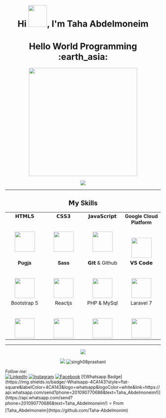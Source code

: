 
<div>
 <h1 align="center">Hi <img src="https://i.pinimg.com/originals/28/02/00/28020003d4a493c78d8202ba6c35f179.gif" width="60px" height="70px">, I'm Taha Abdelmoneim </h1>
 <h1 align= "center"><b>Hello World Programming :earth_asia:</b></h1>
 <p align ="center">
<img src="https://camo.githubusercontent.com/3b7c592ede97b6138ffd4b1cc1541c2f3b11fd39/687474703a2f2f33312e6d656469612e74756d626c722e636f6d2f31376665613932306666333665663466356238373764353231366137616164392f74756d626c725f6d6f39786a65387a5a34317163626975666f315f313238302e676966" height="350px" width ="350px">
</p>
</div>
<p align ="center">
<img src="https://github-readme-stats.vercel.app/api?username=singh08prashant&show_icons=true&title_color=00ffff&text_color=33ff33&bg_color=333333&icon_color=ffff4d")
</p>



---


<center>   <h2 align ="center"> 𝗠𝘆 Skills </h2> </center>

<table align ="center">
  <tbody>
    <tr valign="top">
      <td width="25%" align="center">
        <span>𝗛𝗧𝗠𝗟𝟱</span><br><br><br>
        <img height="65px" src="https://cdn.svgporn.com/logos/html-5.svg">
      </td>
      <td width="25%" align="center">
        <span>𝗖𝗦𝗦𝟯</span><br><br><br>
        <img height="65px" src="https://cdn.svgporn.com/logos/css-3.svg">
      </td>
      <td width="25%" align="center">
        <span>𝗝𝗮𝘃𝗮𝗦𝗰𝗿𝗶𝗽𝘁</span><br><br><br>
        <img height="65px" src="https://cdn.svgporn.com/logos/javascript.svg">
      </td>
      <td width="25%" align="center">
        <span> <b>Google Cloud Platform</b></span><br><br><br>
        <img height="65px" src="https://download.logo.wine/logo/Google_Cloud_Platform/Google_Cloud_Platform-Logo.wine.png">
      </td>
    </tr>
    <tr valign="top">
      <td width="25%" align="center">
         <span><b>Pugjs</b></span><br><br><br>
        <img height="64px" src="https://cdn.freebiesupply.com/logos/large/2x/pug-logo-png-transparent.png">
      </td>
      <td width="25%" align="center">
        <span><b>Sass</b></span><br><br><br>
        <img height="64px" src="https://www.pngkit.com/png/detail/377-3771972_sass.png">
      </td>
      <td width="25%" align="center">
        <span>𝗚𝗶𝘁 & Github</span><br><br><br>
        <img height="64px" src="https://cdn.svgporn.com/logos/git-icon.svg">
      </td>
      <td width="25%" align="center">
        <span>𝗩𝗦 𝗖𝗼𝗱𝗲</span><br><br><br>
        <img height="64px" src="https://cdn.svgporn.com/logos/visual-studio-code.svg">
      </td>
    </tr>
    <tr>
      <td width="25%" align="center">
        <span>Bootstrap 5</span><br><br><br>
        <img height="64px" src="https://www.brcline.com/wp-content/uploads/2016/01/bootstrap-logo.png">
      </td>
      <td width="25%" align="center">
        <span>Reactjs</span><br><br><br>
        <img height="64px" src="https://brandslogos.com/wp-content/uploads/thumbs/react-logo-vector-1.svg">
      </td>
      <td width="25%" align="center">
        <span>PHP & MySql</span><br><br><br>
        <img height="64px" src="https://2.bp.blogspot.com/-y6gb1DfArMA/V6pfuapx6AI/AAAAAAAABfc/MX60Q7VqbQME7f9Vlm_8dyrGFM2GRtzvQCLcB/s1600/free-php-mysql-training-course-online-tutorial.jpg">
      </td> 
      <td width="25%" align="center">
        <span>Laravel 7</span><br><br><br>
        <img height="64px" src="https://camo.githubusercontent.com/14ece976ba20d761d742ef185f26689fc12247606f81d971d41820f3b05a5111/68747470733a2f2f692e6d6f72696f682e636f6d2f323032302f30332f30352f6166636161633436386239372e6a7067">
      </td> 
    </tr>
  </tbody>
</table>
</p>

<hr>


<p align = "center">
<img src="https://camo.githubusercontent.com/c02784b921148cba636bc9e44e179f60112cda7952d7eb67fbe44fa1d97a40da/68747470733a2f2f6769746875622d70726f66696c652d74726f7068792e76657263656c2e6170702f3f757365726e616d653d73696e676830387072617368616e7426726f773d31266e6f2d6672616d653d74727565">
</p>

<p align="center">

<img src="https://img.shields.io/badge/dynamic/json?color=brightgreen&label=followers&query=followers&url=https%3A%2F%2Fapi.github.com%2Fusers%2Fsingh08prashant" />
<img src="https://komarev.com/ghpvc/?username=singh08prashant" alt="singh08prashant" />

</p>
<i>Follow me:</i><br>
<a href="https://www.linkedin.com/in/taha-abdelmoneim-2528361b1/" target="_blank"><img src="https://img.shields.io/badge/LinkedIn-%230077B5.svg?&style=flat-square&logo=linkedin&logoColor=white" alt="LinkedIn"></a>
<a href="https://www.instagram.com/tahaabdlmonim/" target="_blank"><img src="https://img.shields.io/badge/Instagram-%23E4405F.svg?&style=flat-square&logo=instagram&logoColor=white" alt="Instagram"></a>
<a href="https://www.facebook.com/Taha.Viras" target="_blank"><img src="https://img.shields.io/badge/Facebook-%231877F2.svg?&style=flat-square&logo=facebook&logoColor=white" alt="Facebook"></a>
[![Whatsapp Badge](https://img.shields.io/badge/-Whatsapp-4CA143?style=flat-square&labelColor=4CA143&logo=whatsapp&logoColor=white&link=https://api.whatsapp.com/send?phone=201090770686&text=Taha_Abdelmoneim!)](https://api.whatsapp.com/send?phone=201090770686&text=Taha_Abdelmoneim!)
⭐ From [Taha_Abdelmoneim](https://github.com/Taha-Abdelmonim)

<!--
**Taha-Abdelmonim/Taha-Abdelmonim** is a ✨ _special_ ✨ repository because its `README.md` (this file) appears on your GitHub profile.

-->
